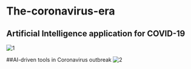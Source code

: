 # The-coronavirus-era



## Artificial Intelligence application for COVID-19
![1](https://user-images.githubusercontent.com/36152933/106388524-91d23600-63e7-11eb-8d91-9f6cdd619da8.png)



##AI-driven tools in Coronavirus outbreak
![2](https://user-images.githubusercontent.com/36152933/106388528-94cd2680-63e7-11eb-971f-69efbfcc4938.png)

